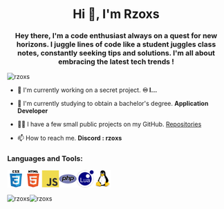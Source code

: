<h1 align="center">Hi 👋, I'm Rzoxs</h1>
<h3 align="center">Hey there, I'm a code enthusiast always on a quest for new horizons. I juggle lines of code like a student juggles class notes, constantly seeking tips and solutions. I'm all about embracing the latest tech trends !</h3>

<p align="left"> <img src="https://komarev.com/ghpvc/?username=rzoxs&label=Profile%20views&color=0e75b6&style=flat" alt="rzoxs" /> </p>

<!-- <p align="left"> <a href="https://github.com/ryo-ma/github-profile-trophy"><img src="https://github-profile-trophy.vercel.app/?username=rzoxs" alt="rzoxs" /></a> </p> -->

- 🔭 I'm currently working on a secret project. **♾ I...**

- 👯 I'm currently studying to obtain a bachelor's degree. **Application Developer**

- 👨‍💻 I have a few small public projects on my GitHub. [Repositories](https://github.com/Rzoxs?tab=repositories)

- 📫 How to reach me. **Discord : rzoxs**

<h3 align="left">Languages and Tools:</h3>

<p align="left"><a href="https://www.w3schools.com/css/" target="_blank" rel="noreferrer"><img src="https://raw.githubusercontent.com/devicons/devicon/master/icons/css3/css3-original-wordmark.svg" alt="css3" width="40" height="40"/></a><a href="https://www.w3.org/html/" target="_blank" rel="noreferrer"><img src="https://raw.githubusercontent.com/devicons/devicon/master/icons/html5/html5-original-wordmark.svg" alt="html5" width="40" height="40"/></a><a href="https://developer.mozilla.org/en-US/docs/Web/JavaScript" target="_blank" rel="noreferrer"><img src="https://raw.githubusercontent.com/devicons/devicon/master/icons/javascript/javascript-original.svg" alt="javascript" width="40" height="40"/></a><a href="https://www.php.net" target="_blank" rel="noreferrer"><img src="https://raw.githubusercontent.com/devicons/devicon/master/icons/php/php-original.svg" alt="php" width="40" height="40"/></a><a href="https://www.lua.org/" target="_blank" rel="noreferrer"><img src="https://raw.githubusercontent.com/devicons/devicon/master/icons/lua/lua-original-wordmark.svg" alt="lua" width="40" height="40"/></a><a href="https://www.linux.org/" target="_blank" rel="noreferrer"><img src="https://raw.githubusercontent.com/devicons/devicon/master/icons/linux/linux-original.svg" alt="linux" width="40" height="40"/></a></p>

<p><img align="left" src="https://github-readme-stats.vercel.app/api/top-langs?username=rzoxs&show_icons=true&locale=en&layout=compact" alt="rzoxs" /></p>

<p>&nbsp;<img align="left" src="https://github-readme-stats.vercel.app/api?username=rzoxs&show_icons=true&locale=en" alt="rzoxs" /></p>

